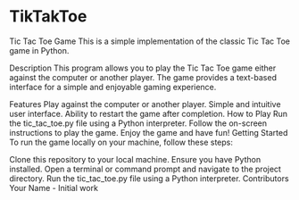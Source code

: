 # TikTakToe

Tic Tac Toe Game
This is a simple implementation of the classic Tic Tac Toe game in Python.

Description
This program allows you to play the Tic Tac Toe game either against the computer or another player. The game provides a text-based interface for a simple and enjoyable gaming experience.

Features
Play against the computer or another player.
Simple and intuitive user interface.
Ability to restart the game after completion.
How to Play
Run the tic_tac_toe.py file using a Python interpreter.
Follow the on-screen instructions to play the game.
Enjoy the game and have fun!
Getting Started
To run the game locally on your machine, follow these steps:

Clone this repository to your local machine.
Ensure you have Python installed.
Open a terminal or command prompt and navigate to the project directory.
Run the tic_tac_toe.py file using a Python interpreter.
Contributors
Your Name - Initial work
